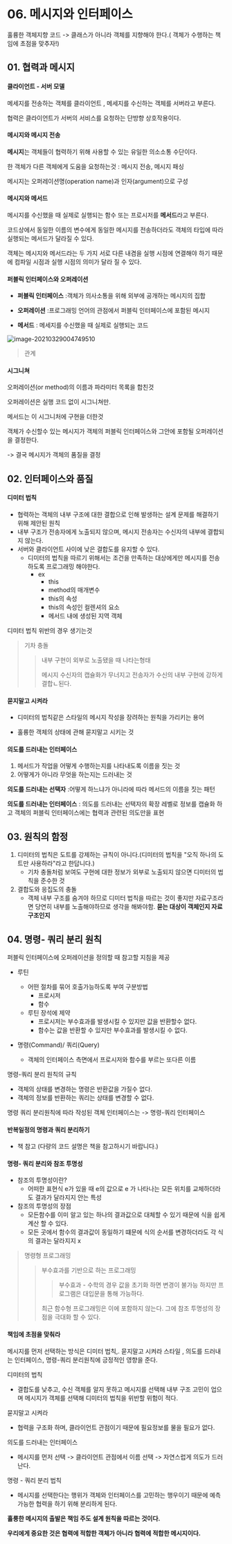 
# 06. 메시지와 인터페이스



훌륭한 객체지향 코드 -> 클래스가 아니라 객체를 지향해야 한다.( 객체가 수행하는 책임에 초점을 맞추자!)



## 01. 협력과 메시지



#### 클라이언트 - 서버 모델



메세지를 전송하는 객체를 클라이언트 , 메세지를 수신하는 객체를 서버라고 부른다.

협력은 클라이언트가 서버의 서비스를 요청하는 단방향 상호작용이다.



#### 메시지와 메시지 전송



**메시지**는 객체들이 협력하기 위해 사용할  수  있는 유일한 의소소통 수단이다.

한 객체가 다른 객체에게 도움을 요청하는것 : 메시지 전송, 메시지 패싱

메시지는 오퍼레이션명(operation name)과 인자(argument)으로 구성



#### 메시지와 메서드

메시지를 수신했을 때 실제로 실행되는 함수 또는 프로시저를 **메서드**라고 부른다.

코드상에서 동일한 이름의 변수에게 동일한 메시지를 전송하더라도 객체의 타입에 따라 실행되는 메서드가 달라질 수 있다.

객체는 메시지와 메서드라는 두 가지 서로 다른 내겸을 실행 시점에 연결해야 하기 때문에 컴파일 시점과 실행 시점의 의미가 달라 질 수 있다.



#### 퍼블릭 인터페이스와 오퍼레이션

- **퍼블릭 인터페이스** :객체가  의사소통을 위해 외부에 공개하는 메시지의 집합  

- **오퍼레이션** :프로그래밍 언어의 관점에서 퍼블릭 인터페이스에  포함된 메시지 
- **메서드** : 메세지를 수신했을 때 실제로 실행되는 코드



![image-20210329004749510](C:\Users\user.DESKTOP-MH5KDIR.000\AppData\Roaming\Typora\typora-user-images\image-20210329004749510.png)



>  관계



#### 시그니쳐

오퍼레이션(or method)의 이름과 파라미터 목록을 합친것

오퍼레이션은 실행 코드 없이 시그니쳐만.

메서드는 이 시그니처에 구현을 더한것



객체가 수신할수 있는 메시지가 객체의 퍼블릭 인터페이스와 그안에 포함될 오퍼레이션을 결정한다.

-> 결국 메시지가 객체의 품질을 결정



## 02. 인터페이스와 품질



#### 디미터 법칙

- 협력하는 객체의 내부 구조에 대한 결합으로 인해 발생하는 설계 문제를 해결하기 위해 제안된 원칙
- 내부 구조가 전송자에게 노출되지 않으며, 메시지 전송자는 수신자의 내부에  결합되지 않는다.
- 서버와 클라이언트 사이에 낮은 결합도를 유지할 수 있다.
  - 디미터의 법칙을 따르기 위해서는 조건을 만족하는 대상에게만 메시지를 전송하도록 프로그래밍 해야한다.
    - ex
      - this
      - method의 매개변수
      - this의 속성
      - this의 속성인 컬렌셔의 요소
      - 메서드 내에 생성된 지역 객체



디미터 법칙 위반의 경우 생기는것

> 기차 충돌
>
> > 내부 구현이 외부로 노출됐을 때 나타는형태
> >
> > 메시지 수신자의 캡슐화가 무너지고 전송자가 수신의 내부 구현에 강하게 결합ㄴ된다.



#### 묻지말고 시켜라

- 디미터의 법칙같은 스타일의 메시지 작성을 장려하는 원칙을 가리키는 용어

- 훌륭한 객체의 상태에 관해 묻지말고 시키는 것



#### 의도를 드러내는 인터페이스

1. 메서드가 작업을 어떻게 수행하는지를 나타내도록 이름을 짓는 것
2. 어떻게가 아니라 무엇을 하는지는 드러내는 것

**의도를 드러내는 선택자** :어떻게 하느냐가 아니라에 따라 메서드의 이름을 짓는 패턴

**의도를 드러내는 인터페이스** : 의도를 드러내는 선택자의 확장 레벨로 정보를 캡슐화 하고 객체의 퍼블릭 인터페이스에는 협력과 관련된 의도만을 표현



## 03. 원칙의 함정



1. 디미터의 법칙은 도트를 강제하는 규칙이 아니다.(디미터의 법칙을 "오직 하나의 도트만 사용하라"라고 한답니다.)
   - 기차 충돌처럼 보여도 구현에 대한 정보가 외부로 노출되지 않으면 디미터의 법칙을 준수한 것
2. 결합도와 응집도의 충돌
   - 객체 내부 구조를 숨겨야 하므로 디미터 법칙을 따르는 것이 좋지만 자료구조라면 당연히 내부를 노출해야하므로 생각을 해봐야함. **묻는 대상이 객체인지 자료구조인지**



## 04. 명령- 쿼리 분리 원칙

퍼블릭 인터페이스에 오퍼레이션을 정의할 때 참고할 지침을 제공



- 루틴
  - 어떤 절차를 묶어 호출가능하도록 부여
    구분방법
    - 프로시저
    - 함수
  - 루틴 장석에 제약
    - 프로시저는 부수효과를 발생시킬 수 있지만 값을 반환할수 없다.
    - 함수는 값을 반환할 수 있지만 부수효과를 발생시킬 수 없다.

- 명령(Command)/ 쿼리(Query)
  - 객체의 인터페이스 측면에서 프로시저와 함수를 부르는 또다른 이름

명령-쿼리 분리 원칙의 규칙

- 객체의 상태를 변경하는 명령은 반환값을 가질수 없다.
- 객체의 정보를 반환하는 쿼리는 상태를 변경할 수 없다.



명령 쿼리 분리원칙에 따라 작성된 객체 인터페이스는 -> 명령-쿼리 인터페이스



#### 반복일정의 명령과 쿼리 분리하기

- 책 참고 (다량의 코드 설명은 책을 참고하시기 바랍니다.)

#### 명령- 쿼리 분리와 참조 투명성

- 참조의 투명성이란?
  - 어떠한 표현식 e가 있을 때 e의 값으로 e 가 나타나는 모든 위치를 교체하더라도 결과가 달라지지 안는 특성
- 참조의 투명성의 장점
  - 모든함수를 이미 알고 있는 하나의 결과값으로 대체할 수 있기 때문에 식을 쉽게 계산 할 수 있다.
  - 모든 곳에서 함수의 결과값이 동일하기 떄문에 식의 순서를 변경하더라도 각 식의 결과는 달라지지 x



> 명령형 프로그래밍
>
> > 부수효과를 기반으로 하는 프로그래밍
> >
> > > 부수효과 - 수학의 경우 값을 초기화 하면 변경이 불가능 하지만 프로그램은 대입문을 통해 가능하다.
> >
> > 최근 함수형 프로그래밍은 이에 포함하지 않는다. 그에 참조 투명성의 장점을 극대화 할 수 있다.



#### 책임에 초점을 맞춰라

메시지를  먼저 선택하는 방식은 디미터 법칙,. 묻지말고 시켜라 스타일 , 의도를 드러내는 인터페이스, 명령-쿼리 분리원칙에 긍정적인 영향을 준다.



디미터의 법칙 

- 결합도를 낮추고, 수신 객체를 알지 못하고 메시지를 선택해 내부 구조 고민이 업으며 메시지가 객체를 선택해 디미터의 법칙을 위반할 위험이 적다.

묻지말고 시켜라

- 협력을 구조화 하며, 클라이언트 관점이기 때문에 필요정보를 물을 필요가 없다.

의도를 드러내는 인터페이스

-  메시지를 먼저 선택 -> 클라이언트 관점에서 이름 선택 ->  자연스럽게 의도가 드러난다.

명령 - 쿼리 분리 법칙

- 메시지를 선택한다는 행위가 객체와 인터페이스를 고민하는 행우이기 때문에 예측 가능한 협력을 하기 위해 분리하게 된다.



**휼룽한 메시지의 출발은 책임 주도 설계 원칙을 따르는 것이다.**

**우리에게 중요한 것은 협력에 적합한 객체가 아니라 협력에 적합한 메시지이다.**












